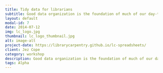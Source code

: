 ```yaml
---
title: Tidy data for librarians
subtitle: Good data organization is the foundation of much of our day-to-day work in libraries.
layout: default
modal-id: 7
date: 2014-07-12
img: lc_logo.jpg
thumbnail: lc_logo_thumbnail.jpg
alt: image-alt
project-date: https://librarycarpentry.github.io/lc-spreadsheets/
client: Jez Cope
category: workshop
description: Good data organization is the foundation of much of our day-to-day work in libraries. Most librarians have data or do data entry in spreadsheets.
tags: Alpha
---
```

